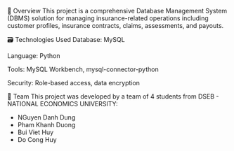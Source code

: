 📌 Overview
This project is a comprehensive Database Management System (DBMS) solution for managing insurance-related operations including customer profiles, insurance contracts, claims, assessments, and payouts.

🗃️ Technologies Used
Database: MySQL

Language: Python

Tools: MySQL Workbench, mysql-connector-python

Security: Role-based access, data encryption

👥 Team
This project was developed by a team of 4 students from DSEB - NATIONAL ECONOMICS UNIVERSITY:
* NGuyen Danh Dung
* Pham Khanh Duong
* Bui Viet Huy
* Do Cong Huy
